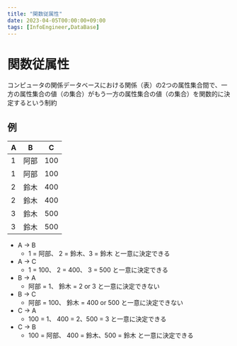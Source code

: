 ```yaml
---
title: "関数従属性"
date: 2023-04-05T00:00:00+09:00
tags: [InfoEngineer,DataBase]
---
```

# 関数従属性

コンピュータの関係データベースにおける関係（表）の2つの属性集合間で、一方の属性集合の値（の集合）がもう一方の属性集合の値（の集合）を関数的に決定するという制約

## 例

| A | B  | C   |
|---|----|-----|
| 1 | 阿部 | 100 |
| 1 | 阿部 | 100 |
| 2 | 鈴木 | 400 |
| 2 | 鈴木 | 400 |
| 3 | 鈴木 | 500 |
| 3 | 鈴木 | 500 |

- A -> B
  - 1 = 阿部、 2 = 鈴木、3 = 鈴木 と一意に決定できる
- A -> C
  - 1 = 100、 2 = 400、 3 = 500 と一意に決定できる
- B -> A
  - 阿部 = 1、 鈴木 = 2 or 3 と一意に決定できない
- B -> C
  - 阿部 = 100、 鈴木 = 400 or 500 と一意に決定できない
- C -> A
  - 100 = 1、 400 = 2、500 = 3 と一意に決定できる
- C -> B
  - 100 = 阿部、 400 = 鈴木、500 = 鈴木 と一意に決定できる